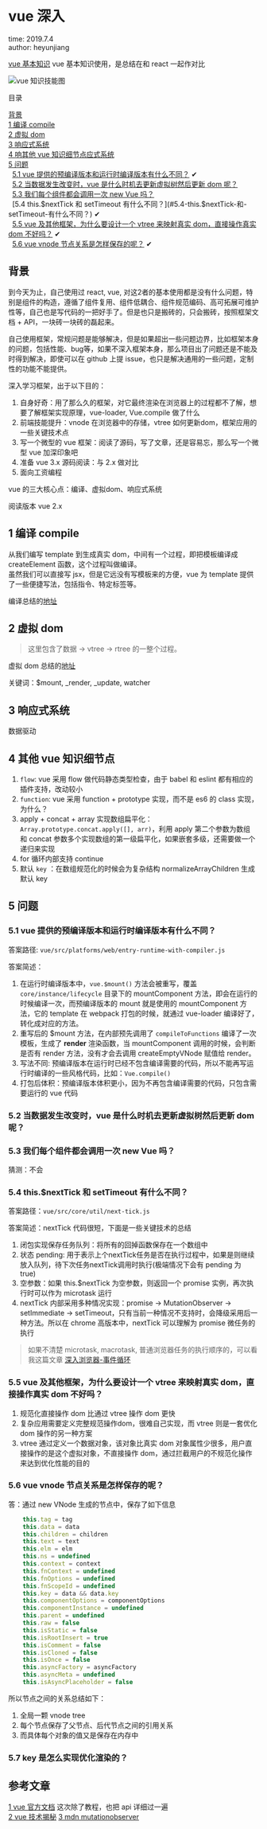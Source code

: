 # vue 深入

time: 2019.7.4  
author: heyunjiang

[vue 基本知识](react/react-vs-vue.md) vue 基本知识使用，是总结在和 react 一起作对比

![vue 知识技能图](../images/vue.png)

目录

[背景](#背景)  
[1 编译 compile](#1-编译-compile)  
[2 虚拟 dom](#2-虚拟-dom)  
[3 响应式系统](#3-响应式系统)  
[4 响其他 vue 知识细节点应式系统](#4-其他-vue-知识细节点)  
[5 问题](#5-问题)  
&nbsp;&nbsp;[5.1 vue 提供的预编译版本和运行时编译版本有什么不同？](#5.1-vue-提供的预编译版本和运行时编译版本有什么不同？) ✔   
&nbsp;&nbsp;[5.2 当数据发生改变时，vue 是什么时机去更新虚拟树然后更新 dom 呢？](#5.2-当数据发生改变时，vue-是什么时机去更新虚拟树然后更新-dom-呢？)  
&nbsp;&nbsp;[5.3 我们每个组件都会调用一次 new Vue 吗？](#5.3-我们每个组件都会调用一次-new-Vue-吗？)  
&nbsp;&nbsp;[5.4 this.$nextTick 和 setTimeout 有什么不同？](#5.4-this.$nextTick-和-setTimeout-有什么不同？) ✔   
&nbsp;&nbsp;[5.5 vue 及其他框架，为什么要设计一个 vtree 来映射真实 dom，直接操作真实 dom 不好吗？](#5.5-vue-及其他框架，为什么要设计一个-vtree-来映射真实-dom，直接操作真实-dom-不好吗？) ✔   
&nbsp;&nbsp;[5.6 vue vnode 节点关系是怎样保存的呢？](#5.6-vue-vnode-节点关系是怎样保存的呢？) ✔  

## 背景

到今天为止，自己使用过 react, vue, 对这2者的基本使用都是没有什么问题，特别是组件的构造，遵循了组件复用、组件低耦合、组件规范编码、高可拓展可维护性等，自己也是写代码的一把好手了。但是也只是搬砖的，只会搬砖，按照框架文档 + API，一块砖一块砖的磊起来。  

自己使用框架，常规问题是能够解决，但是如果超出一些问题边界，比如框架本身的问题，包括性能、bug等，如果不深入框架本身，那么项目出了问题还是不能及时得到解决，即使可以在 github 上提 issue，也只是解决通用的一些问题，定制性的功能不能提供。

深入学习框架，出于以下目的：  
1. 自身好奇：用了那么久的框架，对它最终渲染在浏览器上的过程都不了解，想要了解框架实现原理，vue-loader, Vue.compile 做了什么
2. 前端技能提升：vnode 在浏览器中的存储，vtree 如何更新dom，框架应用的一些关键技术点
3. 写一个微型的 vue 框架：阅读了源码，写了文章，还是容易忘，那么写一个微型 vue 加深印象吧
4. 准备 vue 3.x 源码阅读：与 2.x 做对比
5. 面向工资编程

vue 的三大核心点：编译、虚拟dom、响应式系统

阅读版本 vue 2.x

## 1 编译 compile

从我们编写 template 到生成真实 dom，中间有一个过程，即把模板编译成 createElement 函数，这个过程叫做编译。  
虽然我们可以直接写 jsx，但是它远没有写模板来的方便，vue 为 template 提供了一些便捷写法，包括指令、特定标签等。

编译总结的[地址](./vue源码解读/compiler.md)

## 2 虚拟 dom

> 这里包含了数据 -> vtree -> rtree 的一整个过程。

虚拟 dom 总结的[地址](./vue源码解读/数据驱动.md)

关键词：$mount, _render, _update, watcher

## 3 响应式系统

数据驱动

## 4 其他 vue 知识细节点

1. `flow`: vue 采用 flow 做代码静态类型检查，由于 babel 和 eslint 都有相应的插件支持，改动较小
2. `function`: vue 采用 function + prototype 实现，而不是 es6 的 class 实现，为什么？
3. apply + concat + array 实现数组扁平化：`Array.prototype.concat.apply([], arr)`，利用 apply 第二个参数为数组 和 concat 参数多个实现数组的第一级扁平化，如果嵌套多级，还需要做一个递归来实现
4. for 循环内部支持 continue
5. 默认 `key` ：在数组规范化的时候会为复杂结构 normalizeArrayChildren 生成默认 key

## 5 问题

### 5.1 vue 提供的预编译版本和运行时编译版本有什么不同？

答案路径: `vue/src/platforms/web/entry-runtime-with-compiler.js`

答案简述： 
1. 在运行时编译版本中，`vue.$mount()` 方法会被重写，覆盖 `core/instance/lifecycle` 目录下的 mountComponent 方法，即会在运行的时候编译一次，而预编译版本的 mount 就是使用的 mountComponent 方法，它的 template 在 webpack 打包的时候，就通过 vue-loader 编译好了，转化成对应的方法。  
2. 重写后的 $mount 方法，在内部预先调用了 `compileToFunctions` 编译了一次模板，生成了 **render** 渲染函数，当 mountComponent 调用的时候，会判断是否有 render 方法，没有才会去调用 createEmptyVNode 赋值给 render。
3. 写法不同: 预编译版本在运行时已经不包含编译需要的代码，所以不能再写运行时编译的一些风格代码，比如：`Vue.compile()`
4. 打包后体积：预编译版本体积更小，因为不再包含编译需要的代码，只包含需要运行的 vue 代码

### 5.2 当数据发生改变时，vue 是什么时机去更新虚拟树然后更新 dom 呢？

### 5.3 我们每个组件都会调用一次 new Vue 吗？

猜测：不会

### 5.4 this.$nextTick 和 setTimeout 有什么不同？

答案路径：`vue/src/core/util/next-tick.js`

答案简述：nextTick 代码很短，下面是一些关键技术的总结

1. 闭包实现保存任务队列：将所有的回掉函数保存在一个数组中
2. 状态 pending: 用于表示上个nextTick任务是否在执行过程中，如果是则继续放入队列，待下次任务nextTick调用时执行(极端情况下会有 pending 为 true)
3. 空参数：如果 this.$nextTick 为空参数，则返回一个 promise 实例，再次执行时可以作为 microtask 运行
4. nextTick 内部采用多种情况实现：promise -> MutationObserver -> setImmediate -> setTimeout，只有当前一种情况不支持时，会降级采用后一种方法。所以在 chrome 高版本中，nextTick 可以理解为 promise 微任务的执行

> 如果不清楚 microtask, macrotask, 普通浏览器任务的执行顺序的，可以看我这篇文章 [深入浏览器-事件循环](../browser/深入浏览器-事件循环.md)

### 5.5 vue 及其他框架，为什么要设计一个 vtree 来映射真实 dom，直接操作真实 dom 不好吗？

1. 规范化直接操作 dom 比通过 vtree 操作 dom 更快
2. 复杂应用需要定义完整规范操作dom，很难自己实现，而 vtree 则是一套优化 dom 操作的另一种方案
3. vtree 通过定义一个数据对象，该对象比真实 dom 对象属性少很多，用户直接操作的是这个虚拟对象，不直接操作 dom，通过拦截用户的不规范化操作来达到优化性能的目的

### 5.6 vue vnode 节点关系是怎样保存的呢？

答：通过 new VNode 生成的节点中，保存了如下信息

```javascript
    this.tag = tag
    this.data = data
    this.children = children
    this.text = text
    this.elm = elm
    this.ns = undefined
    this.context = context
    this.fnContext = undefined
    this.fnOptions = undefined
    this.fnScopeId = undefined
    this.key = data && data.key
    this.componentOptions = componentOptions
    this.componentInstance = undefined
    this.parent = undefined
    this.raw = false
    this.isStatic = false
    this.isRootInsert = true
    this.isComment = false
    this.isCloned = false
    this.isOnce = false
    this.asyncFactory = asyncFactory
    this.asyncMeta = undefined
    this.isAsyncPlaceholder = false
```

所以节点之间的关系总结如下：

1. 全局一颗 vnode tree
2. 每个节点保存了父节点、后代节点之间的引用关系
3. 而具体每个对象的值又是保存在内存中

### 5.7 key 是怎么实现优化渲染的？

## 参考文章

[1 vue 官方文档](https://cn.vuejs.org/v2/guide/) 这次除了教程，也把 api 详细过一遍  
[2 vue 技术揭秘](https://ustbhuangyi.github.io/vue-analysis/)
[3 mdn mutationobserver](https://developer.mozilla.org/zh-CN/docs/Web/API/MutationObserver/observe)